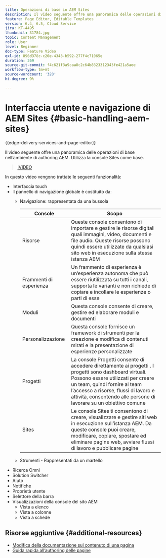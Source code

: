 ```yaml
---
title: Operazioni di base in AEM Sites
description: Il video seguente offre una panoramica delle operazioni di base nell’ambiente di authoring AEM. Utilizza la console Sites come base.
feature: Page Editor, Editable Templates
version: 6.4, 6.5, Cloud Service
jira: KT-4495
thumbnail: 31784.jpg
topic: Content Management
role: User
level: Beginner
doc-type: Feature Video
exl-id: 896d378c-c20e-4343-b592-277f4c71065e
duration: 269
source-git-commit: f4c621f3a9caa8c2c64b8323312343fe421a5aee
workflow-type: tm+mt
source-wordcount: '320'
ht-degree: 9%

---
```


# Interfaccia utente e navigazione di AEM Sites {#basic-handling-aem-sites}

{{edge-delivery-services-and-page-editor}}

Il video seguente offre una panoramica delle operazioni di base nell’ambiente di authoring AEM. Utilizza la console Sites come base.

>[!VIDEO](https://video.tv.adobe.com/v/31784?quality=12&learn=on)

In questo video vengono trattate le seguenti funzionalità:

* Interfaccia touch
* Il pannello di navigazione globale è costituito da:
   * Navigazione: rappresentata da una bussola

     | Console | Scopo |
     |---|---|
     | Risorse | Queste console consentono di importare e gestire le risorse digitali quali immagini, video, documenti e file audio. Queste risorse possono quindi essere utilizzate da qualsiasi sito web in esecuzione sulla stessa istanza AEM | Communities | Questa console consente di creare e gestire i siti della community per il coinvolgimento e l&#39;abilitazione | Commerce | Questo consente di gestire prodotti, cataloghi di prodotti e ordini relativi ai siti Commerce |
     | Frammenti di esperienza | Un frammento di esperienza è un’esperienza autonoma che può essere riutilizzata su tutti i canali, supporta le varianti e non richiede di copiare e incollare le esperienze o parti di esse |
     | Moduli | Questa console consente di creare, gestire ed elaborare moduli e documenti |
     | Personalizzazione | Questa console fornisce un framework di strumenti per la creazione e modifica di contenuti mirati e la presentazione di esperienze personalizzate |
     | Progetti | La console Progetti consente di accedere direttamente ai progetti . I progetti sono dashboard virtuali. Possono essere utilizzati per creare un team, quindi fornire al team l’accesso a risorse, flussi di lavoro e attività, consentendo alle persone di lavorare su un obiettivo comune |
     | Sites | Le console Sites ti consentono di creare, visualizzare e gestire siti web in esecuzione sull’istanza AEM. Da queste console puoi creare, modificare, copiare, spostare ed eliminare pagine web, avviare flussi di lavoro e pubblicare pagine |

   * Strumenti - Rappresentati da un martello
* Ricerca Omni
* Solution Switcher
* Aiuto
* Notifiche
* Proprietà utente
* Selettore della barra
* Visualizzazioni della console del sito AEM
   * Vista a elenco 
   * Vista a colonne
   * Vista a schede






## Risorse aggiuntive {#additional-resources}

* [Modifica della documentazione sul contenuto di una pagina](https://experienceleague.adobe.com/docs/experience-manager-cloud-service/sites/authoring/fundamentals/editing-content.html?lang=it)
* [Guida rapida all’authoring delle pagine](https://experienceleague.adobe.com/docs/experience-manager-cloud-service/sites/authoring/getting-started/quick-start.html)
